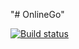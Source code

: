 "# OnlineGo"

[![Build status](https://build.appcenter.ms/v0.1/apps/1b0692e9-d0dc-4a4d-b6b3-96a06c9af008/branches/master/badge)](https://appcenter.ms)